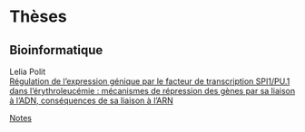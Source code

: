 # Thèses


## Bioinformatique

Lelia Polit  
[Régulation de l’expression génique par le facteur de
transcription SPI1/PU.1 dans l’érythroleucémie :
mécanismes de répression des gènes par sa liaison à
l’ADN, conséquences de sa liaison à l’ARN](./PDFs/93300_POLIT_2020_archivage.pdf)

[Notes](./Lelia_Polit)
